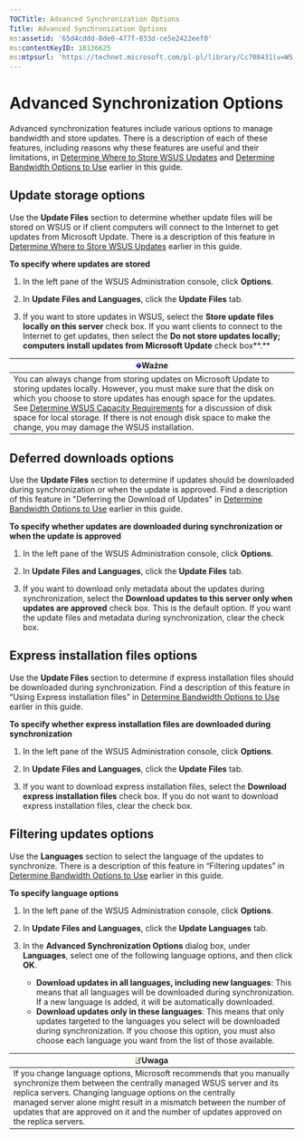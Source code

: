 ```yaml
---
TOCTitle: Advanced Synchronization Options
Title: Advanced Synchronization Options
ms:assetid: '65d4cddd-8de0-477f-833d-ce5e2422eef0'
ms:contentKeyID: 18136625
ms:mtpsurl: 'https://technet.microsoft.com/pl-pl/library/Cc708431(v=WS.10)'
---
```


Advanced Synchronization Options
================================

Advanced synchronization features include various options to manage bandwidth and store updates. There is a description of each of these features, including reasons why these features are useful and their limitations, in [Determine Where to Store WSUS Updates](https://technet.microsoft.com/aa4d106e-830e-4074-8675-bc52b2ada094) and [Determine Bandwidth Options to Use](https://technet.microsoft.com/f47b494b-fbf5-4bf8-a5c9-c31221a3dfdb) earlier in this guide.

Update storage options
----------------------

Use the **Update Files** section to determine whether update files will be stored on WSUS or if client computers will connect to the Internet to get updates from Microsoft Update. There is a description of this feature in [Determine Where to Store WSUS Updates](https://technet.microsoft.com/aa4d106e-830e-4074-8675-bc52b2ada094) earlier in this guide.

**To specify where updates are stored**
1.  In the left pane of the WSUS Administration console, click **Options**.

2.  In **Update Files and Languages**, click the **Update Files** tab.

3.  If you want to store updates in WSUS, select the **Store update files locally on this server** check box. If you want clients to connect to the Internet to get updates, then select the **Do not store updates locally; computers install updates from Microsoft Update** check box**.**

| ![](images/Cc708431.Important(WS.10).gif)Ważne                                                                                                                                                                                                                                                                                                                                                                                              |
|--------------------------------------------------------------------------------------------------------------------------------------------------------------------------------------------------------------------------------------------------------------------------------------------------------------------------------------------------------------------------------------------------------------------------------------------------------------------------|
| You can always change from storing updates on Microsoft Update to storing updates locally. However, you must make sure that the disk on which you choose to store updates has enough space for the updates. See [Determine WSUS Capacity Requirements](https://technet.microsoft.com/92170771-83e7-47bb-abbc-7d93ee5d7867) for a discussion of disk space for local storage. If there is not enough disk space to make the change, you may damage the WSUS installation. |

Deferred downloads options
--------------------------

Use the **Update Files** section to determine if updates should be downloaded during synchronization or when the update is approved. Find a description of this feature in "Deferring the Download of Updates" in [Determine Bandwidth Options to Use](https://technet.microsoft.com/f47b494b-fbf5-4bf8-a5c9-c31221a3dfdb) earlier in this guide.

**To specify whether updates are downloaded during synchronization or when the update is approved**
1.  In the left pane of the WSUS Administration console, click **Options**.

2.  In **Update Files and Languages**, click the **Update Files** tab.

3.  If you want to download only metadata about the updates during synchronization, select the **Download updates to this server only when updates are approved** check box. This is the default option. If you want the update files and metadata during synchronization, clear the check box.

Express installation files options
----------------------------------

Use the **Update Files** section to determine if express installation files should be downloaded during synchronization. Find a description of this feature in “Using Express installation files” in [Determine Bandwidth Options to Use](https://technet.microsoft.com/f47b494b-fbf5-4bf8-a5c9-c31221a3dfdb) earlier in this guide.

**To specify whether express installation files are downloaded during synchronization**
1.  In the left pane of the WSUS Administration console, click **Options**.

2.  In **Update Files and Languages**, click the **Update Files** tab.

3.  If you want to download express installation files, select the **Download express installation files** check box. If you do not want to download express installation files, clear the check box.

Filtering updates options
-------------------------

Use the **Languages** section to select the language of the updates to synchronize. There is a description of this feature in “Filtering updates” in [Determine Bandwidth Options to Use](https://technet.microsoft.com/f47b494b-fbf5-4bf8-a5c9-c31221a3dfdb) earlier in this guide.

**To specify language options**
1.  In the left pane of the WSUS Administration console, click **Options**.

2.  In **Update Files and Languages**, click the **Update Languages** tab.

3.  In the **Advanced Synchronization Options** dialog box, under **Languages**, select one of the following language options, and then click **OK**.

    -   **Download updates in all languages, including new languages**: This means that all languages will be downloaded during synchronization. If a new language is added, it will be automatically downloaded.
    -   **Download updates only in these languages**: This means that only updates targeted to the languages you select will be downloaded during synchronization. If you choose this option, you must also choose each language you want from the list of those available.

| ![](images/Cc708431.note(WS.10).gif)Uwaga                                                                                                                                                                                                                                                                                                 |
|------------------------------------------------------------------------------------------------------------------------------------------------------------------------------------------------------------------------------------------------------------------------------------------------------------------------------------------------------------------------|
| If you change language options, Microsoft recommends that you manually synchronize them between the centrally managed WSUS server and its replica servers. Changing language options on the centrally managed server alone might result in a mismatch between the number of updates that are approved on it and the number of updates approved on the replica servers. |
